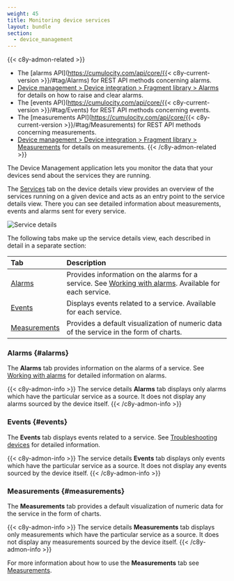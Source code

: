 ```yaml
---
weight: 45
title: Monitoring device services
layout: bundle
section:
  - device_management
---
```


{{< c8y-admon-related >}}
* The [alarms API](https://cumulocity.com/api/core/{{< c8y-current-version >}}/#tag/Alarms) for REST API methods concerning alarms.
* [Device management > Device integration > Fragment library > Alarms](/device-integration/fragment-library/#alarms) for details on how to raise and clear alarms.
* The [events API](https://cumulocity.com/api/core/{{< c8y-current-version >}}/#tag/Events) for REST API methods concerning events.
* The [measurements API](https://cumulocity.com/api/core/{{< c8y-current-version >}}/#tag/Measurements) for REST API methods concerning measurements.
* [Device management > Device integration > Fragment library > Measurements](/device-integration/fragment-library/#measurements) for details on measurements.
{{< /c8y-admon-related >}}

The Device Management application lets you monitor the data that your devices send about the services they are running.

The [Services](/device-management-application/viewing-device-details/#services) tab on the device details view provides an overview of the services running on a given device and acts as an entry point to the service details view.
There you can see detailed information about measurements, events and alarms sent for every service.

![Service details](/images/users-guide/DeviceManagement/devmgmt-service-details.png)

The following tabs make up the service details view, each described in detail in a separate section:
<table>
<thead>
<colgroup>
   <col style="width: 20%;">
   <col style="width: 80%;">
</colgroup><thead>
<tr>
<th align="left">Tab</th>
<th align="left">Description</th>
</tr>
</thead>
<tbody>
<tr>
<td align="left"><a href="#alarms">Alarms</a></td>
<td align="left">Provides information on the alarms for a service. See <a href="/device-management-application/monitoring-and-controlling-devices/#working-with-alarms">Working with alarms</a>. Available for each service.</td>
</tr>
<td align="left"><a href="#events">Events</a></td>
<td align="left">Displays events related to a service. Available for each service.</td>
</tr>
<tr>
<td align="left"><a href="#measurements">Measurements</a></td>
<td align="left">Provides a default visualization of numeric data of the service in the form of charts.</td>
</tr>
</tbody>
</table>

### Alarms {#alarms}

The **Alarms** tab provides information on the alarms of a service.
See [Working with alarms](/device-management-application/monitoring-and-controlling-devices/#working-with-alarms) for detailed information on alarms.

{{< c8y-admon-info >}}
The service details **Alarms** tab displays only alarms which have the particular service as a source. It does not display any alarms sourced by the device itself.
{{< /c8y-admon-info >}}

### Events {#events}

The **Events** tab displays events related to a service.
See [Troubleshooting devices](/device-management-application/monitoring-and-controlling-devices/#troubleshooting-devices) for detailed information.

{{< c8y-admon-info >}}
The service details **Events** tab displays only events which have the particular service as a source. It does not display any events sourced by the device itself.
{{< /c8y-admon-info >}}

### Measurements {#measurements}

The **Measurements** tab provides a default visualization of numeric data for the service in the form of charts.

{{< c8y-admon-info >}}
The service details **Measurements** tab displays only measurements which have the particular service as a source. It does not display any measurements sourced by the device itself.
{{< /c8y-admon-info >}}

For more information about how to use the **Measurements** tab see [Measurements](/device-management-application/viewing-device-details/#measurements).

